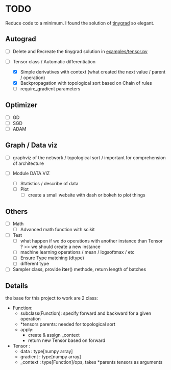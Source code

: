 # TODO

Reduce code to a minimum.
I found the solution of [tinygrad](https://github.com/tinygrad/tinygrad) so elegant.

## Autograd

- [ ] Delete and Recreate the tinygrad solution in [examples/tensor.py](examples/tensor.py)

- [ ] Tensor class / Automatic differentiation
    - [x] Simple derivatives with context (what created the next value / parent / operation)
    - [x] Backpropagation with topological sort based on Chain of rules
    - [ ] require_gradient parameters

## Optimizer

- [ ] GD
- [ ] SGD
- [ ] ADAM

## Graph / Data viz

- [ ] graphviz of the network / topological sort / important for comprehension of architecture

- [ ] Module DATA VIZ
    - [ ] Statistics / describe of data
    - [ ] Plot
        - [ ] create a small website with dash or bokeh to plot things

## Others

- [ ] Math
    - [ ] Advanced math function with scikit

- [ ] Test
    - [ ] what happen if we do operations with another instance than Tensor ? >> we should create a new instance
    - [ ] machine learning operations / mean / logsoftmax / etc
    - [ ] Ensure Type matching (dtype)
    - [ ] different type

- [ ] Sampler class, provide __iter__() methode, return length of batches

## Details

the base for this project to work are 2 class:
- Function:
    - subclass(Function): specify forward and backward for a given operation
    - \*tensors parents: needed for topological sort
    - apply:
        - create & assign \_context
        - return new Tensor based on forward
- Tensor :
    - data : type[numpy array]
    - gradient : type[numpy array]
    - \_context : type[Function]/ops, takes \*parents tensors as arguments
